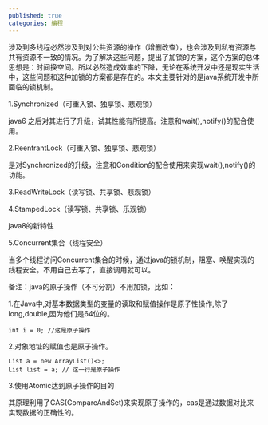 ```yaml
---
published: true
categories: 编程
---
```

涉及到多线程必然涉及到对公共资源的操作（增删改查），也会涉及到私有资源与共有资源不一致的情况。为了解决这些问题，提出了加锁的方案，这个方案的总体思想是：时间换空间。所以必然造成效率的下降，无论在系统开发中还是现实生活中，这些问题和这种加锁的方案都是存在的。本文主要针对的是java系统开发中所面临的锁机制。

1.Synchronized（可重入锁、独享锁、悲观锁）

java6 之后对其进行了升级，试其性能有所提高。注意和wait(),notify()的配合使用。

2.ReentrantLock（可重入锁、独享锁、悲观锁）

是对Synchronized的升级，注意和Condition的配合使用来实现wait(),notify()的功能。

3.ReadWriteLock（读写锁、共享锁、悲观锁）

4.StampedLock（读写锁、共享锁、乐观锁）

java8的新特性

5.Concurrent集合（线程安全）

当多个线程访问Concurrent集合的时候，通过java的锁机制，阻塞、唤醒实现的线程安全。不用自己去写了，直接调用就可以。

备注：java的原子操作（不可分割）不用加锁，比如：

1.在Java中,对基本数据类型的变量的读取和赋值操作是原子性操作,除了long,double,因为他们是64位的。

```
int i = 0; //这是原子操作
```

2.对象地址的赋值也是原子操作。

```
List a = new ArrayList()<>;
List list = a; // 这一行是原子操作
```

3.使用Atomic达到原子操作的目的

其原理利用了CAS(CompareAndSet)来实现原子操作的，cas是通过数据对比来实现数据的正确性的。